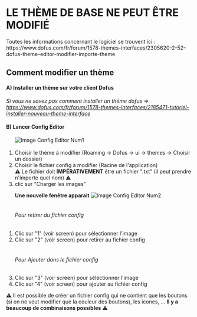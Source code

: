 <h1>LE THÈME DE BASE NE PEUT ÊTRE MODIFIÉ</h1>
Toutes les informations concernant le logiciel se trouvent ici : https://www.dofus.com/fr/forum/1578-themes-interfaces/2305620-2-52-dofus-theme-editor-modifier-importe-theme

<h2>Comment modifier un thème</h2>

<h4>A) Installer un thème sur votre client Dofus</h4>

<i>Si vous ne savez pas comment installer un thème dofus => https://www.dofus.com/fr/forum/1578-themes-interfaces/2185471-tutoriel-installer-nouveau-theme-interface</i>

<h4>B) Lancer Config Editor</h4>

<ol type="1">
   <img src="" alt="Image Config Editor Num1"/><br/><br/>
   <li>Choisir le thème à modifier (Roaming -> Dofus -> ui -> themes -> Choisir un dossier)</li>
   <li>Choisir le fichier config à modifier (Racine de l'application)</li>
   &#x26A0; Le fichier doit <b>IMPÉRATIVEMENT</b> être un fichier ".txt" (il peut prendre n'importe quel nom) &#x26A0;
   <li>clic sur "Charger les images"</li>
</ol>

<ol type="1">
   <b>Une nouvelle fenêtre apparait</b>
   <img src="" alt="Image Config Editor Num2"/><br/><br/>
   <h6>Pour retirer du fichier config</h6>
   <li>Clic sur "1" (voir screen) pour sélectionner l'image</li>
   <li>Clic sur "2" (voir screen) pour retirer au fichier config</li><br/>
   <h6>Pour Ajouter dans le fichier config</h6>
   <li>Clic sur "3" (voir screen) pour sélectionner l'image</li>
   <li>Clic sur "4" (voir screen) pour ajouter au fichier config</li>
</ol>
&#x26A0; Il est possible de créer un fichier config qui ne contient que les boutons (si on ne veut modifier que la couleur des boutons), les icones, ... <b>Il y a beaucoup de combinaisons possibles</b> &#x26A0;
 

